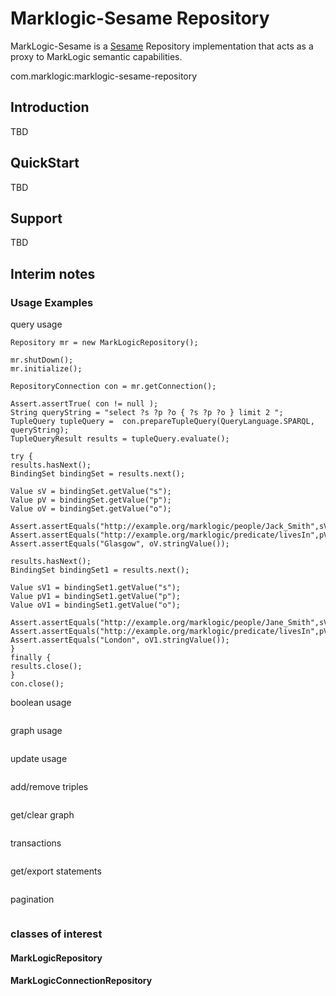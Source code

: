 # Marklogic-Sesame Repository

MarkLogic-Sesame is a [Sesame](http://rdf4j.org/) Repository implementation that acts as a proxy to MarkLogic semantic capabilities.

com.marklogic:marklogic-sesame-repository

## Introduction

TBD

## QuickStart

TBD

## Support

TBD


## Interim notes


### Usage Examples

query usage
```
Repository mr = new MarkLogicRepository();

mr.shutDown();
mr.initialize();

RepositoryConnection con = mr.getConnection();

Assert.assertTrue( con != null );
String queryString = "select ?s ?p ?o { ?s ?p ?o } limit 2 ";
TupleQuery tupleQuery =  con.prepareTupleQuery(QueryLanguage.SPARQL, queryString);
TupleQueryResult results = tupleQuery.evaluate();

try {
results.hasNext();
BindingSet bindingSet = results.next();

Value sV = bindingSet.getValue("s");
Value pV = bindingSet.getValue("p");
Value oV = bindingSet.getValue("o");

Assert.assertEquals("http://example.org/marklogic/people/Jack_Smith",sV.stringValue());
Assert.assertEquals("http://example.org/marklogic/predicate/livesIn",pV.stringValue());
Assert.assertEquals("Glasgow", oV.stringValue());

results.hasNext();
BindingSet bindingSet1 = results.next();

Value sV1 = bindingSet1.getValue("s");
Value pV1 = bindingSet1.getValue("p");
Value oV1 = bindingSet1.getValue("o");

Assert.assertEquals("http://example.org/marklogic/people/Jane_Smith",sV1.stringValue());
Assert.assertEquals("http://example.org/marklogic/predicate/livesIn",pV1.stringValue());
Assert.assertEquals("London", oV1.stringValue());
}
finally {
results.close();
}
con.close();
```

boolean usage
```
```

graph usage
```
```

update usage
```
```

add/remove triples
```
```

get/clear graph
```
```

transactions
```
```

get/export statements
```
```

pagination
```
```

### classes of interest

#### MarkLogicRepository

#### MarkLogicConnectionRepository
